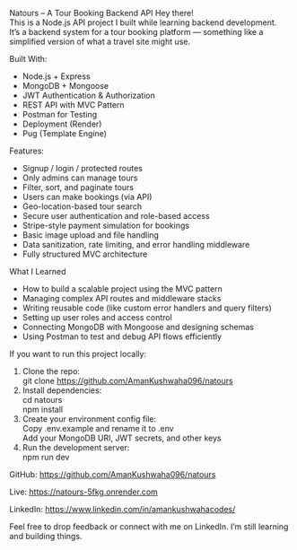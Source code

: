 Natours – A Tour Booking Backend API
  Hey there!  
  This is a Node.js API project I built while learning backend development.  
  It’s a backend system for a tour booking platform — something like a simplified version of what a travel site might use.  

Built With:
- Node.js + Express  
- MongoDB + Mongoose  
- JWT Authentication & Authorization  
- REST API with MVC Pattern  
- Postman for Testing  
- Deployment (Render)  
- Pug (Template Engine)

Features:
- Signup / login / protected routes  
- Only admins can manage tours  
- Filter, sort, and paginate tours  
- Users can make bookings (via API)  
- Geo-location-based tour search  
- Secure user authentication and role-based access  
- Stripe-style payment simulation for bookings  
- Basic image upload and file handling  
- Data sanitization, rate limiting, and error handling middleware  
- Fully structured MVC architecture


What I Learned
- How to build a scalable project using the MVC pattern  
- Managing complex API routes and middleware stacks  
- Writing reusable code (like custom error handlers and query filters)  
- Setting up user roles and access control  
- Connecting MongoDB with Mongoose and designing schemas  
- Using Postman to test and debug API flows efficiently

If you want to run this project locally:  
1. Clone the repo:   
 git clone https://github.com/AmanKushwaha096/natours  
2. Install dependencies:  
 cd natours  
 npm install  
3. Create your environment config file:  
 Copy .env.example and rename it to .env  
 Add your MongoDB URI, JWT secrets, and other keys  
4. Run the development server:  
 npm run dev  

GitHub: https://github.com/AmanKushwaha096/natours

Live: https://natours-5fkg.onrender.com

LinkedIn: https://www.linkedin.com/in/amankushwahacodes/

Feel free to drop feedback or connect with me on LinkedIn.
I’m still learning and building things.
